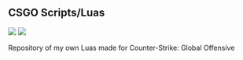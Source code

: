 ## CSGO Scripts/Luas

![](https://img.shields.io/badge/language-lua-blue)
![](https://img.shields.io/badge/language-js-yellow)

Repository of my own Luas made for Counter-Strike: Global Offensive

